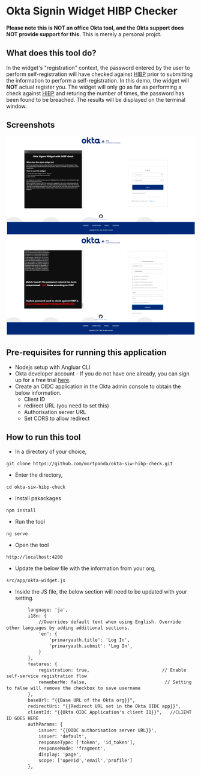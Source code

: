 # Okta Signin Widget HIBP Checker

**Please note this is NOT an office Okta tool, and the Okta support does NOT provide support for this.**
This is merely a personal projct.

## What does this tool do?
In the widget's "registration" context, the password entered by the user to perform self-registration will have checked against [HIBP](https://haveibeenpwned.com/) prior to submitting the information to perform a self-registration.
In this demo, the widget will **NOT** actual register you.  The widget will only go as far as performing a check against [HIBP](https://haveibeenpwned.com/) and returing the number of times, the password has been found to be breached.  The results will be displayed on the terminal window.

## Screenshots 
![](Capture-1-ENG.PNG)
![](Capture-2-ENG.PNG)

## Pre-requisites for running this application
- Nodejs setup with Angluar CLI
- Okta developer account - If you do not have one already, you can sign up for a free trial [here](https://developer.okta.com/signup/).
- Create an OIDC application in the Okta admin console to obtain the below information.
  - Client ID
  - redirect URL (you need to set this)
  - Authorisation server URL
  - Set CORS to allow redirect
 
## How to run this tool
- In a directory of your choice,

`git clone https://github.com/mortpanda/okta-siw-hibp-check.git`
- Enter the directory,

`cd okta-siw-hibp-check`
- Install pakackages

`npm install`
- Run the tool

`ng serve`
- Open the tool

`http://localhost:4200`

- Update the below file with the information from your org,

`src/app/okta-widget.js`

- Inside the JS file, the below section will need to be updated with your setting.

```
        language: 'ja',
        i18n: { 
            //Overrides default text when using English. Override other languages by adding additional sections.
            'en': {
                'primaryauth.title': 'Log In',             
                'primaryauth.submit': 'Log In',            
            }
        },
        features: {
            registration: true,                           // Enable self-service registration flow
            rememberMe: false,                             // Setting to false will remove the checkbox to save username
        },
        baseUrl: "{{Base URL of the Okta org}}",
        redirectUri: "{{Redirect URL set in the Okta OIDC app}}",
        clientId: "{{Okta OIDC Application's client ID}}",   //CLIENT ID GOES HERE
        authParams: {
            issuer: '{{OIDC authorisation server URL}}',
            issuer: 'default',
            responseType: ['token', 'id_token'],
            responseMode: 'fragment',
            display: 'page',
            scope: ['openid','email','profile']
        },
```

